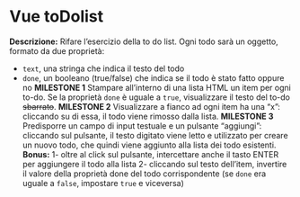 **Vue toDolist**
===
**Descrizione:**
Rifare l’esercizio della to do list.
Ogni todo sarà un oggetto, formato da due proprietà:
- `text`, una stringa che indica il testo del todo
- `done`, un booleano (true/false) che indica se il todo è stato fatto oppure no
**MILESTONE 1**
Stampare all’interno di una lista HTML un item per ogni to-do.
Se la proprietà `done` è uguale a `true`, visualizzare il testo del to-do ~~sbarrato~~.
**MILESTONE 2**
Visualizzare a fianco ad ogni item ha una “x”: cliccando su di essa, il todo viene rimosso dalla lista.
**MILESTONE 3**
Predisporre un campo di input testuale e un pulsante “aggiungi”: cliccando sul pulsante, il testo digitato viene letto e utilizzato per creare un nuovo todo, che quindi viene aggiunto alla lista dei todo esistenti.
**Bonus:**
1- oltre al click sul pulsante, intercettare anche il tasto ENTER per aggiungere il todo alla lista
2- cliccando sul testo dell’item, invertire il valore della proprietà done del todo corrispondente (se `done` era uguale a `false`, impostare `true` e viceversa)
